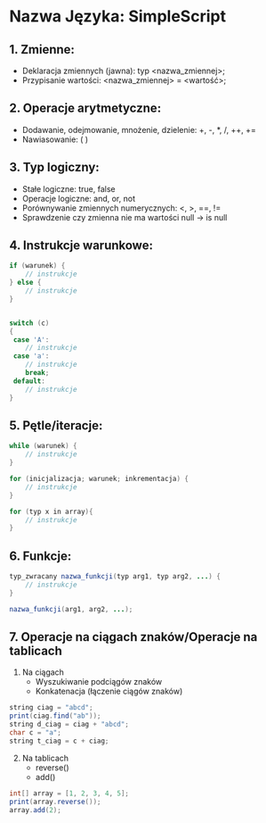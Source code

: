 # Nazwa Języka: SimpleScript
## 1. Zmienne:

- Deklaracja zmiennych (jawna): typ <nazwa_zmiennej>;
- Przypisanie wartości: <nazwa_zmiennej> = <wartość>;

## 2. Operacje arytmetyczne:

- Dodawanie, odejmowanie, mnożenie, dzielenie: +, -, *, /, ++, +=
- Nawiasowanie: ( )

## 3. Typ logiczny:

- Stałe logiczne: true, false
- Operacje logiczne: and, or, not
- Porównywanie zmiennych numerycznych: <, >, ==, !=
- Sprawdzenie czy zmienna nie ma wartości null -> is null

## 4. Instrukcje warunkowe:

```java
if (warunek) {
    // instrukcje
} else {
    // instrukcje
}


switch (c)
{
 case 'A':
    // instrukcje
 case 'a':
    // instrukcje
    break;
 default:
    // instrukcje
}
```
## 5. Pętle/iteracje:

```java
while (warunek) {
    // instrukcje
}

for (inicjalizacja; warunek; inkrementacja) {
    // instrukcje
}

for (typ x in array){
    // instrukcje
}
```
## 6. Funkcje:

```java
typ_zwracany nazwa_funkcji(typ arg1, typ arg2, ...) {
    // instrukcje
}

nazwa_funkcji(arg1, arg2, ...);
```

## 7. Operacje na ciągach znaków/Operacje na tablicach

1. Na ciągach
    - Wyszukiwanie podciągów znaków
    - Konkatenacja (łączenie ciągów znaków)
```java
string ciag = "abcd";
print(ciag.find("ab"));
string d_ciag = ciag + "abcd";
char c = "a";
string t_ciag = c + ciag;
```
2. Na tablicach
    - reverse()
    - add()
```java
int[] array = [1, 2, 3, 4, 5];
print(array.reverse());
array.add(2);
```
